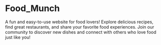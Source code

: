# Food_Munch
A fun and easy-to-use website for food lovers! Explore delicious recipes, find great restaurants, and share your favorite food experiences. Join our community to discover new dishes and connect with others who love food just like you!
